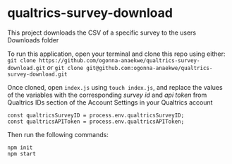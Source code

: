 # qualtrics-survey-download
This project downloads the CSV of a specific survey to the users Downloads folder

To run this application, open your terminal and clone this repo using either:
`git clone https://github.com/ogonna-anaekwe/qualtrics-survey-download.git`
*or*
`git clone git@github.com:ogonna-anaekwe/qualtrics-survey-download.git`

Once cloned, open `index.js` using `touch index.js`, and replace the values of the variables with the corresponding *survey id* and *api token* from Qualtrics IDs section of the Account Settings in your Qualtrics account
```
const qualtricsSurveyID = process.env.qualtricsSurveyID;
const qualtricsAPIToken = process.env.qualtricsAPIToken;
```

Then run the following commands:
```
npm init
npm start
```
